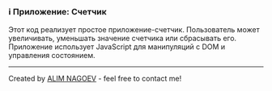 ### ℹ️ Приложение: Счетчик

Этот код реализует простое приложение-счетчик.
Пользователь может увеличивать, уменьшать значение счетчика или сбрасывать его.
Приложение использует JavaScript для манипуляций с DOM и управления состоянием.

-----
Created by [ALIM NAGOEV](https://github.com/nagoev-id) - feel free to contact me!

